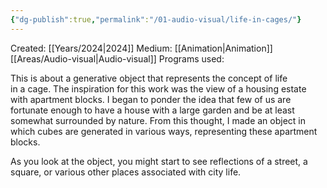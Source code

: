 ```yaml
---
{"dg-publish":true,"permalink":"/01-audio-visual/life-in-cages/"}
---
```


Created: [[Years/2024\|2024]]
Medium: [[Animation\|Animation]] [[Areas/Audio-visual\|Audio-visual]]
Programs used: 

This is about a generative object that represents the concept of life  
in a cage. The inspiration for this work was the view of a housing estate with apartment blocks. I began to ponder the idea that few  of us are fortunate enough to have a house with a large garden  and be at least somewhat surrounded by nature. From this thought,  I made an object in which cubes are generated in various ways, representing these apartment blocks.  

As you look at the object, you might start to see reflections of a street, a square, or various other places associated with city life.